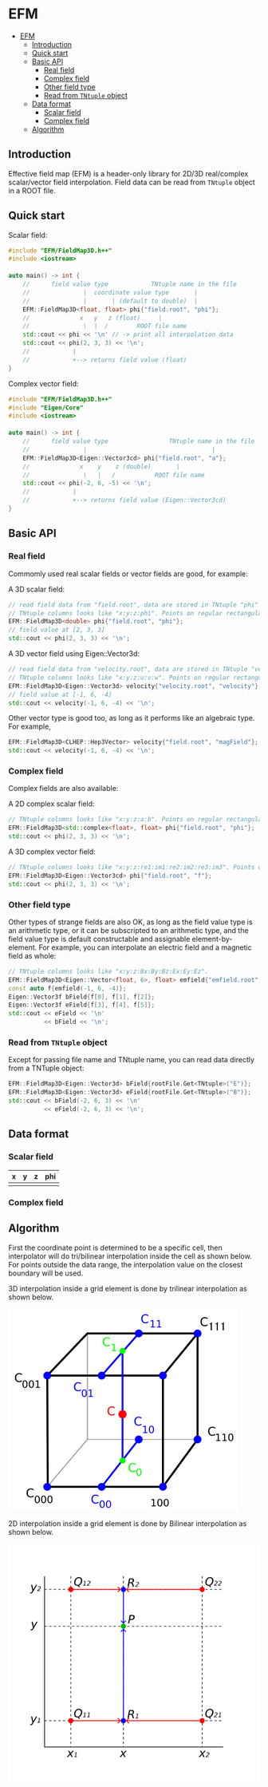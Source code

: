 # EFM

- [EFM](#efm)
  - [Introduction](#introduction)
  - [Quick start](#quick-start)
  - [Basic API](#basic-api)
    - [Real field](#real-field)
    - [Complex field](#complex-field)
    - [Other field type](#other-field-type)
    - [Read from `TNtuple` object](#read-from-tntuple-object)
  - [Data format](#data-format)
    - [Scalar field](#scalar-field)
    - [Complex field](#complex-field-1)
  - [Algorithm](#algorithm)


## Introduction

Effective field map (EFM) is a header-only library for 2D/3D real/complex scalar/vector field interpolation. Field data can be read from `TNtuple` object in a ROOT file.

## Quick start

Scalar field:

```c++
#include "EFM/FieldMap3D.h++"
#include <iostream>

auto main() -> int {
    //      field value type            TNtuple name in the file
    //               |  coordinate value type       |
    //               |       | (default to double)  |
    EFM::FieldMap3D<float, float> phi{"field.root", "phi"};
    //              x   y   z (float)     |
    //               \  |  /        ROOT file name
    std::cout << phi << '\n' // -> print all interpolation data
    std::cout << phi(2, 3, 3) << '\n';
    //            |
    //            +--> returns field value (float)
}
```

Complex vector field:

```c++
#include "EFM/FieldMap3D.h++"
#include "Eigen/Core"
#include <iostream>

auto main() -> int {
    //      field value type                 TNtuple name in the file
    //               |                                   |
    EFM::FieldMap3D<Eigen::Vector3cd> phi{"field.root", "a"};
    //              x    y    z (double)       |
    //               \   |   /           ROOT file name
    std::cout << phi(-2, 6, -5) << '\n';
    //            |
    //            +--> returns field value (Eigen::Vector3cd)
}
```

## Basic API

### Real field

Commomly used real scalar fields or vector fields are good, for example:

A 3D scalar field:
```c++
// read field data from "field.root", data are stored in TNtuple "phi"
// TNtuple columns looks like "x:y:z:phi". Points on regular rectangular grid.
EFM::FieldMap3D<double> phi{"field.root", "phi"};
// field value at [2, 3, 3]
std::cout << phi(2, 3, 3) << '\n';
```

A 3D vector field using Eigen::Vector3d:
```c++
// read field data from "velocity.root", data are stored in TNtuple "velocity"
// TNtuple columns looks like "x:y:z:u:v:w". Points on regular rectangular grid.
EFM::FieldMap3D<Eigen::Vector3d> velocity{"velocity.root", "velocity"};
// field value at [-1, 6, -4]
std::cout << velocity(-1, 6, -4) << '\n';
```

Other vector type is good too, as long as it performs like an algebraic type. For example,
```c++
EFM::FieldMap3D<CLHEP::Hep3Vector> velocity{"field.root", "magField"};
std::cout << velocity(-1, 6, -4) << '\n';
```

### Complex field

Complex fields are also available:

A 2D complex scalar field:
```c++
// TNtuple columns looks like "x:y:z:a:b". Points on regular rectangular grid.
EFM::FieldMap3D<std::complex<float>, float> phi{"field.root", "phi"};
std::cout << phi(2, 3, 3) << '\n';
```

A 3D complex vector field:
```c++
// TNtuple columns looks like "x:y:z:re1:im1:re2:im2:re3:im3". Points on regular rectangular grid.
EFM::FieldMap3D<Eigen::Vector3cd> phi{"field.root", "f"};
std::cout << phi(2, 3, 3) << '\n';
```

### Other field type

Other types of strange fields are also OK, as long as the field value type is an arithmetic type, or it can be subscripted to an arithmetic type, and the field value type is default constructable and assignable element-by-element. For example, you can interpolate an electric field and a magnetic field as whole:

```c++
// TNtuple columns looks like "x:y:z:Bx:By:Bz:Ex:Ey:Ez".
EFM::FieldMap3D<Eigen::Vector<float, 6>, float> emfield{"emfield.root", "emfield"};
const auto f{emfield(-1, 6, -4)};
Eigen::Vector3f bField{f[0], f[1], f[2]};
Eigen::Vector3f eField{f[3], f[4], f[5]};
std::cout << eField << '\n'
          << bField << '\n';
```

### Read from `TNtuple` object

Except for passing file name and TNtuple name, you can read data directly from a TNTuple object:
```c++
EFM::FieldMap3D<Eigen::Vector3d> bField{rootFile.Get<TNtuple>("E")};
EFM::FieldMap3D<Eigen::Vector3d> eField{rootFile.Get<TNtuple>("B")};
std::cout << bField(-2, 6, 3) << '\n'
          << eField(-2, 6, 3) << '\n';
```

## Data format

### Scalar field

|x|y|z|phi|
|-|-|-|-|
|| | ||

### Complex field

## Algorithm

First the coordinate point is determined to be a specific cell, then interpolator will do tri/bilinear interpolation inside the cell as shown below. For points outside the data range, the interpolation value on the closest boundary will be used.

3D interpolation inside a grid element is done by trilinear interpolation as shown below.

![Trilinear interpolation](document/3D_interpolation2.svg "Trilinear interpolation, By Marmelad - Own work, CC BY-SA 3.0, https://commons.wikimedia.org/w/index.php?curid=4355112")

2D interpolation inside a grid element is done by Bilinear interpolation as shown below.

![Bilinear interpolation](document/BilinearInterpolationV2.svg "Bilinear interpolation, By Swienegel - Own work, CC BY-SA 4.0, https://commons.wikimedia.org/w/index.php?curid=124957943")
